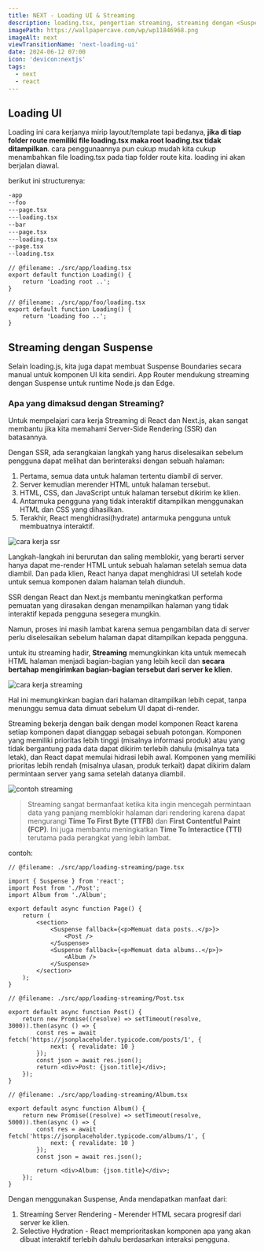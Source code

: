 ```yaml
---
title: NEXT - Loading UI & Streaming
description: loading.tsx, pengertian streaming, streaming dengan <Suspense />
imagePath: https://wallpapercave.com/wp/wp11846968.png
imageAlt: next
viewTransitionName: 'next-loading-ui'
date: 2024-06-12 07:00
icon: 'devicon:nextjs'
tags:
  - next
  - react
---
```


## Loading UI

Loading ini cara kerjanya mirip layout/template tapi bedanya, **jika di tiap folder route memiliki file loading.tsx maka root loading.tsx tidak ditampilkan**. cara penggunaannya pun cukup mudah kita cukup menambahkan file loading.tsx pada tiap folder route kita. loading ini akan berjalan diawal.

berikut ini structurenya:

```md
-app
--foo
---page.tsx
---loading.tsx
--bar
---page.tsx
---loading.tsx
--page.tsx
--loading.tsx
```

```tsx
// @filename: ./src/app/loading.tsx
export default function Loading() {
	return 'Loading root ..';
}
```

```tsx
// @filename: ./src/app/foo/loading.tsx
export default function Loading() {
	return 'Loading foo ..';
}
```

## Streaming dengan Suspense

Selain loading.js, kita juga dapat membuat Suspense Boundaries secara manual untuk komponen UI kita sendiri. App Router mendukung streaming dengan Suspense untuk runtime Node.js dan Edge.

### Apa yang dimaksud dengan Streaming?

Untuk mempelajari cara kerja Streaming di React dan Next.js, akan sangat membantu jika kita memahami Server-Side Rendering (SSR) dan batasannya.

Dengan SSR, ada serangkaian langkah yang harus diselesaikan sebelum pengguna dapat melihat dan berinteraksi dengan sebuah halaman:

1. Pertama, semua data untuk halaman tertentu diambil di server.
2. Server kemudian merender HTML untuk halaman tersebut.
3. HTML, CSS, dan JavaScript untuk halaman tersebut dikirim ke klien.
4. Antarmuka pengguna yang tidak interaktif ditampilkan menggunakan HTML dan CSS yang dihasilkan.
5. Terakhir, React menghidrasi(hydrate) antarmuka pengguna untuk membuatnya interaktif.

![cara kerja ssr](https://nextjs.org/_next/image?url=%2Fdocs%2Fdark%2Fserver-rendering-without-streaming-chart.png&w=3840&q=75)

Langkah-langkah ini berurutan dan saling memblokir, yang berarti server hanya dapat me-render HTML untuk sebuah halaman setelah semua data diambil. Dan pada klien, React hanya dapat menghidrasi UI setelah kode untuk semua komponen dalam halaman telah diunduh.

SSR dengan React dan Next.js membantu meningkatkan performa pemuatan yang dirasakan dengan menampilkan halaman yang tidak interaktif kepada pengguna sesegera mungkin.

Namun, proses ini masih lambat karena semua pengambilan data di server perlu diselesaikan sebelum halaman dapat ditampilkan kepada pengguna.

untuk itu streaming hadir, **Streaming** memungkinkan kita untuk memecah HTML halaman menjadi bagian-bagian yang lebih kecil dan **secara bertahap mengirimkan bagian-bagian tersebut dari server ke klien**.

![cara kerja streaming](https://nextjs.org/_next/image?url=%2Fdocs%2Fdark%2Fserver-rendering-with-streaming.png&w=3840&q=75)

Hal ini memungkinkan bagian dari halaman ditampilkan lebih cepat, tanpa menunggu semua data dimuat sebelum UI dapat di-render.

Streaming bekerja dengan baik dengan model komponen React karena setiap komponen dapat dianggap sebagai sebuah potongan. Komponen yang memiliki prioritas lebih tinggi (misalnya informasi produk) atau yang tidak bergantung pada data dapat dikirim terlebih dahulu (misalnya tata letak), dan React dapat memulai hidrasi lebih awal. Komponen yang memiliki prioritas lebih rendah (misalnya ulasan, produk terkait) dapat dikirim dalam permintaan server yang sama setelah datanya diambil.

![contoh streaming](https://nextjs.org/_next/image?url=%2Fdocs%2Fdark%2Fserver-rendering-with-streaming-chart.png&w=3840&q=75)

> Streaming sangat bermanfaat ketika kita ingin mencegah permintaan data yang panjang memblokir halaman dari rendering karena dapat mengurangi **Time To First Byte (TTFB)** dan **First Contentful Paint (FCP)**. Ini juga membantu meningkatkan **Time To Interactice (TTI)** terutama pada perangkat yang lebih lambat.

contoh:

```tsx
// @filename: ./src/app/loading-streaming/page.tsx

import { Suspense } from 'react';
import Post from './Post';
import Album from './Album';

export default async function Page() {
	return (
		<section>
			<Suspense fallback={<p>Memuat data posts..</p>}>
				<Post />
			</Suspense>
			<Suspense fallback={<p>Memuat data albums..</p>}>
				<Album />
			</Suspense>
		</section>
	);
}
```

```tsx
// @filename: ./src/app/loading-streaming/Post.tsx

export default async function Post() {
	return new Promise((resolve) => setTimeout(resolve, 3000)).then(async () => {
		const res = await fetch('https://jsonplaceholder.typicode.com/posts/1', {
			next: { revalidate: 10 }
		});
		const json = await res.json();
		return <div>Post: {json.title}</div>;
	});
}
```

```tsx
// @filename: ./src/app/loading-streaming/Album.tsx

export default async function Album() {
	return new Promise((resolve) => setTimeout(resolve, 5000)).then(async () => {
		const res = await fetch('https://jsonplaceholder.typicode.com/albums/1', {
			next: { revalidate: 10 }
		});
		const json = await res.json();

		return <div>Album: {json.title}</div>;
	});
}
```

Dengan menggunakan Suspense, Anda mendapatkan manfaat dari:

1. Streaming Server Rendering - Merender HTML secara progresif dari server ke klien.
2. Selective Hydration - React memprioritaskan komponen apa yang akan dibuat interaktif terlebih dahulu berdasarkan interaksi pengguna.
